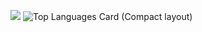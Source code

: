 <!--
**Amplil/Amplil** is a ✨ _special_ ✨ repository because its `README.md` (this file) appears on your GitHub profile.

Here are some ideas to get you started:

- 🔭 I’m currently working on ...
- 🌱 I’m currently learning ...
- 👯 I’m looking to collaborate on ...
- 🤔 I’m looking for help with ...
- 💬 Ask me about ...
- 📫 How to reach me: ...
- 😄 Pronouns: ...
- ⚡ Fun fact: ...
-->

<!-- ![Top Languages Card](https://github-readme-stats.vercel.app/api/top-langs/?username=Amplil) -->

![](https://github-profile-summary-cards.vercel.app/api/cards/profile-details?username=Amplil&theme=vue)
![Top Languages Card (Compact layout)](https://github-readme-stats.vercel.app/api/top-langs/?username=Amplil&layout=compact)
